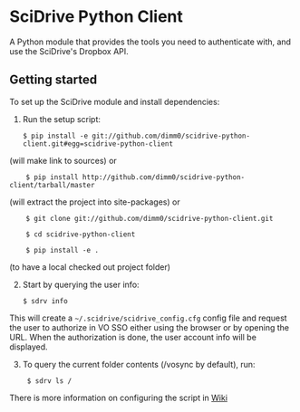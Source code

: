 SciDrive Python Client
==================

A Python module that provides the tools you need to authenticate with, and use the SciDrive's Dropbox API.

Getting started 
---------------
To set up the SciDrive module and install dependencies:

1.  Run the setup script:

        $ pip install -e git://github.com/dimm0/scidrive-python-client.git#egg=scidrive-python-client
(will make link to sources)
or
        
        $ pip install http://github.com/dimm0/scidrive-python-client/tarball/master
(will extract the project into site-packages)
or

        $ git clone git://github.com/dimm0/scidrive-python-client.git
        
        $ cd scidrive-python-client
        
        $ pip install -e .
(to have a local checked out project folder)

2.  Start by querying the user info: 

        $ sdrv info
This will create a `~/.scidrive/scidrive_config.cfg` config file and request the user to authorize in VO SSO either
using the browser or by opening the URL. When the authorization is done, the user account info will be displayed.

3. To query the current folder contents (/vosync by default), run:

        $ sdrv ls /

There is more information on configuring the script in [Wiki](https://github.com/dimm0/scidrive-python-client/wiki)
